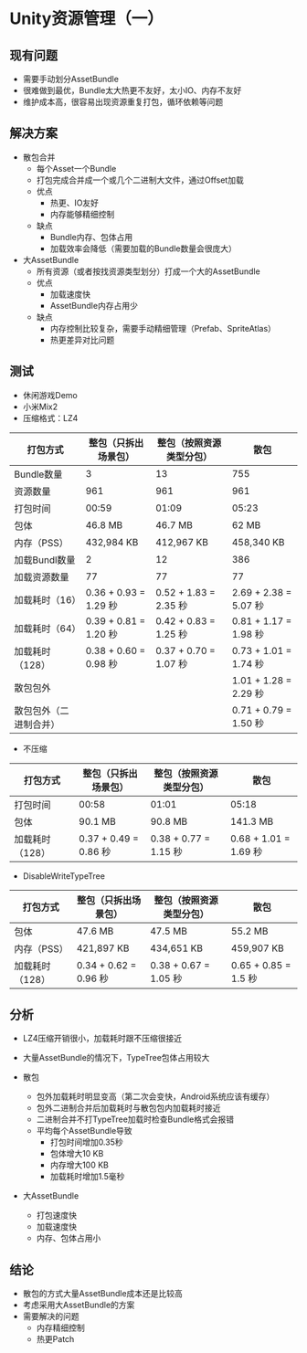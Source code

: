 # Unity资源管理（一）

## 现有问题

- 需要手动划分AssetBundle
- 很难做到最优，Bundle太大热更不友好，太小IO、内存不友好
- 维护成本高，很容易出现资源重复打包，循环依赖等问题

## 解决方案

- 散包合并
  - 每个Asset一个Bundle
  - 打包完成合并成一个或几个二进制大文件，通过Offset加载
  - 优点
    - 热更、IO友好
    - 内存能够精细控制
  - 缺点
    - Bundle内存、包体占用
    - 加载效率会降低（需要加载的Bundle数量会很庞大）
- 大AssetBundle
  - 所有资源（或者按找资源类型划分）打成一个大的AssetBundle
  - 优点
    - 加载速度快
    - AssetBundle内存占用少
  - 缺点
    - 内存控制比较复杂，需要手动精细管理（Prefab、SpriteAtlas）
    - 热更差异对比问题

## 测试

- 休闲游戏Demo
- 小米Mix2
- 压缩格式：LZ4

| 打包方式               | 整包（只拆出场景包）  | 整包（按照资源类型分包） | 散包                  |
| ---------------------- | --------------------- | ------------------------ | --------------------- |
| Bundle数量             | 3                     | 13                       | 755                   |
| 资源数量               | 961                   | 961                      | 961                   |
| 打包时间               | 00:59                 | 01:09                    | 05:23                 |
| 包体                   | 46.8 MB               | 46.7 MB                  | 62 MB                 |
| 内存（PSS）            | 432,984 KB            | 412,967 KB               | 458,340 KB            |
| 加载Bundl数量          | 2                     | 12                       | 386                   |
| 加载资源数量           | 77                    | 77                       | 77                    |
| 加载耗时（16）         | 0.36 + 0.93 = 1.29 秒 | 0.52 + 1.83 = 2.35 秒    | 2.69 + 2.38 = 5.07 秒 |
| 加载耗时（64）         | 0.39 + 0.81 = 1.20 秒 | 0.42 + 0.83 = 1.25 秒    | 0.81 + 1.17 = 1.98 秒 |
| 加载耗时（128）        | 0.38 + 0.60 = 0.98 秒 | 0.37 + 0.70 = 1.07 秒    | 0.73 + 1.01 = 1.74 秒 |
| 散包包外               |                       |                          | 1.01 + 1.28 = 2.29 秒 |
| 散包包外（二进制合并） |                       |                          | 0.71 + 0.79 = 1.50 秒 |

- 不压缩

| 打包方式        | 整包（只拆出场景包）  | 整包（按照资源类型分包） | 散包                  |
| --------------- | --------------------- | ------------------------ | --------------------- |
| 打包时间        | 00:58                 | 01:01                    | 05:18                 |
| 包体            | 90.1 MB               | 90.8 MB                  | 141.3 MB              |
| 加载耗时（128） | 0.37 + 0.49 = 0.86 秒 | 0.38 + 0.77 = 1.15 秒    | 0.68 + 1.01 = 1.69 秒 |

- DisableWriteTypeTree

| 打包方式        | 整包（只拆出场景包）  | 整包（按照资源类型分包） | 散包                 |
| --------------- | --------------------- | ------------------------ | -------------------- |
| 包体            | 47.6 MB               | 47.5 MB                  | 55.2 MB              |
| 内存（PSS）     | 421,897 KB            | 434,651 KB               | 459,907 KB           |
| 加载耗时（128） | 0.34 + 0.62 = 0.96 秒 | 0.38 + 0.67 = 1.05 秒    | 0.65 + 0.85 = 1.5 秒 |

## 分析

- LZ4压缩开销很小，加载耗时跟不压缩很接近
- 大量AssetBundle的情况下，TypeTree包体占用较大
- 散包
  - 包外加载耗时明显变高（第二次会变快，Android系统应该有缓存）
  - 包外二进制合并后加载耗时与散包包内加载耗时接近
  - 二进制合并不打TypeTree加载时检查Bundle格式会报错
  - 平均每个AssetBundle导致
    - 打包时间增加0.35秒
    - 包体增大10 KB
    - 内存增大100 KB
    - 加载耗时增加1.5毫秒
  
- 大AssetBundle
  - 打包速度快
  - 加载速度快
  - 内存、包体占用小


## 结论

- 散包的方式大量AssetBundle成本还是比较高
- 考虑采用大AssetBundle的方案
- 需要解决的问题
  - 内存精细控制
  - 热更Patch
